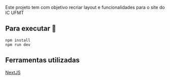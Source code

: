 Este projeto tem com objetivo recriar layout e funcionalidades para o site do IC UFMT

## Para executar 🔧

```shell
npm install
npm run dev
```

## Ferramentas utilizadas
[NextJS](https://nextjs.org/)
